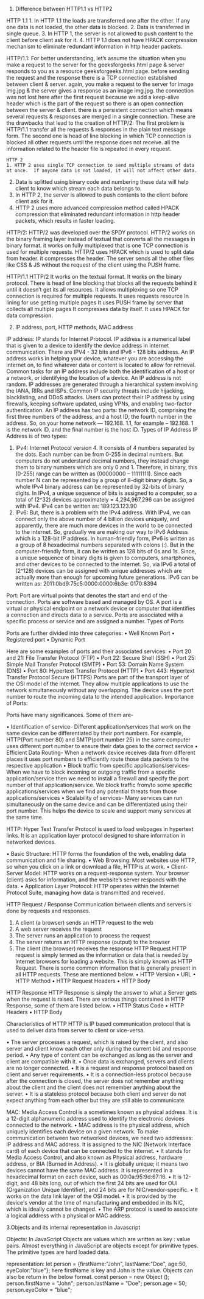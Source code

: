 1. Difference between HTTP1.1 vs HTTP2

 HTTP 1.1 
    1. In HTTP 1.1 the loads are transferred one after the other. If any one data is not loaded, the other data is blocked. 
    2. Data is transferred in single queue.
    3. In HTTP 1, the server is not allowed to push content to the client before client ask for it.
    4. HTTP 1.1 does not have HPACK compression mechanism to eliminate redundant information in http header packets.

HTTP/1.1: For better understanding, let’s assume the situation when you make a request to the server for the geeksforgeeks.html page & server responds to you as a resource geeksforgeeks.html page. before sending the request and the response there is a TCP connection established between client & server. again, you make a request to the server for image img.jpg & the server gives a response as an image img.jpg. the connection was not lost here after the first request because we add a keep-alive header which is the part of the request so there is an open connection between the server & client. there is a persistent connection which means several requests & responses are merged in a single connection. These are the drawbacks that lead to the creation of HTTP/2: The first problem is HTTP/1.1 transfer all the requests & responses in the plain text message form. The second one is head of line blocking in which TCP connection is blocked all other requests until the response does not receive. all the information related to the header file is repeated in every request.

    HTTP 2 
    1. HTTP 2 uses single TCP connection to send multiple streams of data at once.  If anyone data is not loaded, it will not affect other data.
   2. Data is splitted using binary code and numbering these data will help client to know which stream each data belongs to.
   3. In HTTP 2, the server is allowed to push contents to the client before client ask for it.
   4. HTTP 2 uses more advanced compression method called HPACK compression that eliminated redundant information in http header packets, which results in faster loading.

HTTP/2: HTTP/2 was developed over the SPDY protocol. HTTP/2 works on the binary framing layer instead of textual that converts all the messages in binary format. it works on fully multiplexed that is one TCP connection is used for multiple requests. HTTP/2 uses HPACK which is used to split data from header. it compresses the header. The server sends all the other files like CSS & JS without the request of the client using the PUSH frame.



HTTP/1.1	HTTP/2
It works on the textual format.	It works on the binary protocol.
There is head of line blocking that blocks all the requests behind it until it doesn’t get its all resources.	It allows multiplexing so one TCP connection is required for multiple requests.
It uses requests resource In lining for use getting multiple pages	It uses PUSH frame by server that collects all multiple pages 
It compresses data by itself.	It uses HPACK for data compression.

2.	 IP address, port, HTTP methods, MAC address	

IP address:
IP stands for Internet Protocol. IP address is a numerical label that is given to a device to identify the device address in internet communication. There are IPV4 - 32 bits and IPv6 - 128 bits address.
An IP address works in helping your device, whatever you are accessing the internet on, to find whatever data or content is located to allow for retrieval. Common tasks for an IP address include both the identification of a host or a network, or identifying the location of a device. An IP address is not random.
IP addresses are generated through a hierarchical system involving the IANA, RIRs and ISPs. Common IP security threats include hijacking, blacklisting, and DDoS attacks. Users can protect their IP address by using firewalls, keeping software updated, using VPNs, and enabling two-factor authentication.
An IP address has two parts: the network ID, comprising the first three numbers of the address, and a host ID, the fourth number in the address. So, on your home network — 192.168. 1.1, for example – 192.168. 1 is the network ID, and the final number is the host ID.
Types of IP Address
IP Address is of two types: 
1. IPv4: Internet Protocol version 4. It consists of 4 numbers separated by the dots. Each number can be from 0-255 in decimal numbers. But computers do not understand decimal numbers, they instead change them to binary numbers which are only 0 and 1. Therefore, in binary, this (0-255) range can be written as (00000000 – 11111111). Since each number N can be represented by a group of 8-digit binary digits. So, a whole IPv4 binary address can be represented by 32-bits of binary digits. In IPv4, a unique sequence of bits is assigned to a computer, so a total of (2^32) devices approximately = 4,294,967,296 can be assigned with IPv4. 
IPv4 can be written as:
189.123.123.90
2. IPv6: But, there is a problem with the IPv4 address. With IPv4, we can connect only the above number of 4 billion devices uniquely, and apparently, there are much more devices in the world to be connected to the internet. So, gradually we are making our way to IPv6 Address which is a 128-bit IP address. In human-friendly form, IPv6 is written as a group of 8 hexadecimal numbers separated with colons (:). But in the computer-friendly form, it can be written as 128 bits of 0s and 1s. Since, a unique sequence of binary digits is given to computers, smartphones, and other devices to be connected to the internet. So, via IPv6 a total of (2^128) devices can be assigned with unique addresses which are actually more than enough for upcoming future generations.
IPv6 can be written as:
2011:0bd9:75c5:0000:0000:6b3e: 0170:8394

Port:
Port are virtual points that denotes the start and end of the connection. Ports are software based and managed by OS.
A port is a virtual or physical endpoint on a network device or computer that identifies a connection and directs data to a service. Ports are associated with a specific process or service and are assigned a number. 
Types of Ports

Ports are further divided into three categories:
•	Well Known Port
•	Registered port
•	Dynamic Port

 Here are some examples of ports and their associated services:
•	Port 20 and 21: File Transfer Protocol (FTP) 
•	Port 22: Secure Shell (SSH) 
•	Port 25: Simple Mail Transfer Protocol (SMTP) 
•	Port 53: Domain Name System (DNS) 
•	Port 80: Hypertext Transfer Protocol (HTTP) 
•	Port 443: Hypertext Transfer Protocol Secure (HTTPS) 
Ports are part of the transport layer of the OSI model of the internet. They allow multiple applications to use the network simultaneously without any overlapping. The device uses the port number to route the incoming data to the intended application. 
Importance of Ports:

Ports have many significances. Some of them are-

•	Identification of service- Different application/services that work on the same device can be differentiated by their port numbers. For example, HTTP(Port number 80) and SMTP(port number 25) in the same computer uses different port number to ensure their data goes to the correct service
•	Efficient Data Routing- When a network device receives data from different places it uses port numbers to efficiently route those data packets to the respective application
•	Block traffic from specific applications/services- When we have to block incoming or outgoing traffic from a specific application/service then we need to install a firewall and specify the port number of that application/service. We block traffic from/to some specific applications/services when we find any potential threats from those applications/services
•	Scalability of services- Many services can run simultaneously on the same device and can be differentiated using their port number. This helps the device to scale and support many services at the same time.


HTTP:
Hyper Text Transfer Protocol is used to load webpages in hypertext links. It is an application layer protocol designed to share information in networked devices.

•	Basic Structure: HTTP forms the foundation of the web, enabling data communication and file sharing.
•	Web Browsing: Most websites use HTTP, so when you click on a link or download a file, HTTP is at work.
•	Client-Server Model: HTTP works on a request-response system. Your browser (client) asks for information, and the website’s server responds with the data.
•	Application Layer Protocol: HTTP operates within the Internet Protocol Suite, managing how data is transmitted and received.


HTTP Request / Response
Communication between clients and servers is done by requests and responses.
1.	A client (a browser) sends an HTTP request to the web
2.	A web server receives the request
3.	The server runs an application to process the request
4.	The server returns an HTTP response (output) to the browser
5.	The client (the browser) receives the response
HTTP Request
HTTP request is simply termed as the information or data that is needed by Internet browsers for loading a website. This is simply known as HTTP Request.
There is some common information that is generally present in all HTTP requests. These are mentioned below.
•	HTTP Version 
•	URL
•	HTTP Method
•	HTTP Request Headers
•	HTTP Body

HTTP Response
HTTP Response is simply the answer to what a Server gets when the request is raised. There are various things contained in HTTP Response, some of them are listed below.
•	HTTP Status Code
•	HTTP Headers
•	HTTP Body

Characteristics of HTTP
 HTTP is IP based communication protocol that is used to deliver data from server to client or vice-versa. 

•	The server processes a request, which is raised by the client, and also server and client know each other only during the current bid and response period. 
•	Any type of content can be exchanged as long as the server and client are compatible with it. 
•	Once data is exchanged, servers and clients are no longer connected. 
•	It is a request and response protocol based on client and server requirements. 
•	It is a connection-less protocol because after the connection is closed, the server does not remember anything about the client and the client does not remember anything about the server. 
•	It is a stateless protocol because both client and server do not expect anything from each other but they are still able to communicate. 

MAC:
Media Access Control is a sometimes known as physical address. It is a 12-digit alphanumeric address used to identify the electronic devices connected to the network.
•	MAC address is the physical address, which uniquely identifies each device on a given network. To make communication between two networked devices, we need two addresses: IP address and MAC address. It is assigned to the NIC (Network Interface card) of each device that can be connected to the internet.
•	It stands for Media Access Control, and also known as Physical address, hardware address, or BIA (Burned in Address).
•	It is globally unique; it means two devices cannot have the same MAC address. It is represented in a hexadecimal format on each device, such as 00:0a:95:9d:67:16.
•	It is 12-digit, and 48 bits long, out of which the first 24 bits are used for OUI (Organization Unique Identifier), and 24 bits are for NIC/vendor-specific.
•	It works on the data link layer of the OSI model.
•	It is provided by the device's vendor at the time of manufacturing and embedded in its NIC, which is ideally cannot be changed.
•	The ARP protocol is used to associate a logical address with a physical or MAC address.

3.Objects and its internal representation in Javascript

Objects: 
    In JavaScript Objects are values which are written as key : value pairs. Almost everything in JavaScript are objects except for primitive types. The primitive types are hard loaded data.

representation:
    let person = {firstName:"John", lastName:"Doe", age:50, eyeColor:"blue"};
    here firstName is key and John is the value.
    Objects can also be return in the below format.
    const person = new Object ();
    person.firstName = "John";
    person.lastName = "Doe";
    person.age = 50;
    person.eyeColor = "blue";

